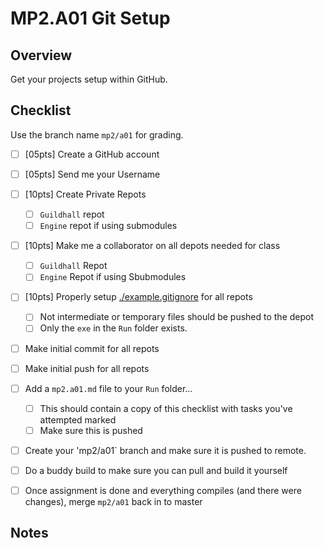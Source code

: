 MP2.A01 Git Setup
======

## Overview
Get your projects setup within GitHub.

## Checklist
Use the branch name `mp2/a01` for grading.

- [ ] [05pts] Create a GitHub account 
- [ ] [05pts] Send me your Username
- [ ] [10pts] Create Private Repots
    - [ ] `Guildhall` repot
    - [ ] `Engine` repot if using submodules
- [ ] [10pts] Make me a collaborator on all depots needed for class
    - [ ] `Guildhall` Repot
    - [ ] `Engine` Repot if using Sbubmodules
- [ ] [10pts] Properly setup [./example.gitignore](`.gitignore`) for all repots
    - [ ] Not intermediate or temporary files should be pushed to the depot
    - [ ] Only the `exe` in the `Run` folder exists. 
- [ ] Make initial commit for all repots
- [ ] Make initial push for all repots
- [ ] Add a `mp2.a01.md` file to your `Run` folder...
    - [ ] This should contain a copy of this checklist with tasks you've attempted marked
    - [ ] Make sure this is pushed
- [ ] Create your 'mp2/a01` branch and make sure it is pushed to remote.
- [ ] Do a buddy build to make sure you can pull and build it yourself
- [ ] Once assignment is done and everything compiles (and there were changes), merge `mp2/a01` back in to master


## Notes
